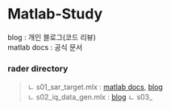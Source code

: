 # Matlab-Study
blog : 개인 블로그(코드 리뷰)  
matlab docs : 공식 문서  

### rader directory  
> ㄴ s01_sar_target.mlx : [matlab docs](https://kr.mathworks.com/help/radar/ug/sar-target-classification-using-deep-learning.html#mw_rtc_SARTargetClassificationUsingDeepLearningExample_M_65EF9A8A), [blog](https://ryanheart.tistory.com/16)  
> ㄴ s02_iq_data_gen.mlx : [blog](https://ryanheart.tistory.com/19)
> ㄴ s03_